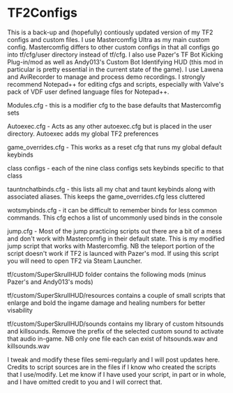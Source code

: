 # TF2Configs

This is a back-up and (hopefully) contiously updated version of my TF2 configs and custom files.  I use Mastercomfig Ultra as my main custom config.  Mastercomfig differs to other custom configs in that all configs go into tf/cfg/user directory instead of tf/cfg.  I also use Pazer's TF Bot Kicking Plug-in/mod as well as Andy013's Custom Bot Identifying HUD (this mod in particular is pretty essential in the current state of the game).  I use Lawena and AviRecorder to manage and process demo recordings.  I strongly recommend Notepad++ for editing cfgs and scripts, especially with Valve's pack of VDF user defined language files for Notepad++. 

Modules.cfg - this is a modifier cfg to the base defaults that Mastercomfig sets

Autoexec.cfg - Acts as any other autoexec.cfg but is placed in the user directory.  Autoexec adds my global TF2 preferences 

game_overrides.cfg - This works as a reset cfg that runs my global default keybinds

class configs - each of the nine class configs sets keybinds specific to that class

tauntnchatbinds.cfg - this lists all my chat and taunt keybinds along with associated aliases. This keeps the game_overrides.cfg less cluttered

wotsmybinds.cfg - it can be difficult to remember binds for less common commands.  This cfg echos a list of uncommonly used binds in the console

jump.cfg - Most of the jump practicing scripts out there are a bit of a mess and don't work with Mastercomfig in their default state.  This is my modified jump script that works with Mastercomfig.  NB the teleport portion of the script doesn't work if TF2 is launced with Pazer's mod.  If using this script you will need to open TF2 via Steam Launcher.

tf/custom/SuperSkrullHUD folder contains the following mods (minus Pazer's and Andy013's mods)

tf/custom/SuperSkrullHUD/resources contains a couple of small scripts that enlarge and bold the ingame damage and healing numbers for better visability

tf/custom/SuperSkrullHUD/sounds contains my library of custom hitsounds and killsounds.  Remove the prefix of the selected custom sound to activate that audio in-game.  NB only one file each can exist of hitsounds.wav and killsounds.wav

I tweak and modify these files semi-regularly and I will post updates here.  Credits to script sources are in the files if I know who created the scripts that I use/modify.  Let me know if I have used your script, in part or in whole, and I have omitted credit to you and I will correct that. 
